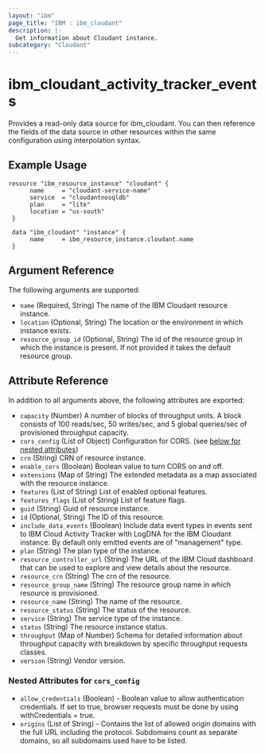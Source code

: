 ```yaml
---
layout: "ibm"
page_title: "IBM : ibm_cloudant"
description: |-
  Get information about Cloudant instance.
subcategory: "Cloudant"
---
```


# ibm\_cloudant_activity_tracker_events

Provides a read-only data source for ibm_cloudant. You can then reference the fields of the data source in other resources within the same configuration using interpolation syntax.

## Example Usage

```hcl
resource "ibm_resource_instance" "cloudant" {
 	  name     = "cloudant-service-name"
 	  service  = "cloudantnosqldb"
 	  plan     = "lite"
 	  location = "us-south"
 }

 data "ibm_cloudant" "instance" {
 	  name     = ibm_resource_instance.cloudant.name
 }
```

## Argument Reference

The following arguments are supported:

* `name` (Required, String) The name of the IBM Cloudant resource instance.
* `location` (Optional, String) The location or the environment in which instance exists.
* `resource_group_id` (Optional, String) The id of the resource group in which the instance is present. If not provided it takes the default resource group.

## Attribute Reference

In addition to all arguments above, the following attributes are exported:

* `capacity` (Number) A number of blocks of throughput units. A block consists of 100 reads/sec, 50 writes/sec, and 5 global queries/sec of provisioned throughput capacity.
* `cors_config` (List of Object) Configuration for CORS. (see [below for nested attributes](#nestedatt--cors_config))
* `crn` (String) CRN of resource instance.
* `enable_cors` (Boolean) Boolean value to turn CORS on and off.
* `extensions` (Map of String) The extended metadata as a map associated with the resource instance.
* `features` (List of String) List of enabled optional features.
* `features_flags` (List of String) List of feature flags.
* `guid` (String) Guid of resource instance.
* `id` (Optional, String) The ID of this resource.
* `include_data_events` (Boolean) Include data event types in events sent to IBM Cloud Activity Tracker with LogDNA for the IBM Cloudant instance. By default only emitted events are of "management" type.
* `plan` (String) The plan type of the instance.
* `resource_controller_url` (String) The URL of the IBM Cloud dashboard that can be used to explore and view details about the resource.
* `resource_crn` (String) The crn of the resource.
* `resource_group_name` (String) The resource group name in which resource is provisioned.
* `resource_name` (String) The name of the resource.
* `resource_status` (String) The status of the resource.
* `service` (String) The service type of the instance.
* `status` (String) The resource instance status.
* `throughput` (Map of Number) Schema for detailed information about throughput capacity with breakdown by specific throughput requests classes.
* `version` (String) Vendor version.

<a id="nestedatt--cors_config"></a>
### Nested Attributes for `cors_config`

* `allow_credentials` (Boolean) - Boolean value to allow authentication credentials. If set to true, browser requests must be done by using withCredentials = true.
* `origins` (List of String) - Contains the list of allowed origin domains with the full URL including the protocol. Subdomains count as separate domains, so all subdomains used have to be listed.
